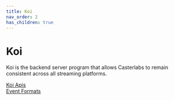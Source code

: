 ```yaml
---
title: Koi
nav_order: 2
has_children: true
---
```


# Koi

Koi is the backend server program that allows Casterlabs to remain consistent across all streaming platforms.  
  
    
[Koi Apis](#)  
[Event Formats](#)  
